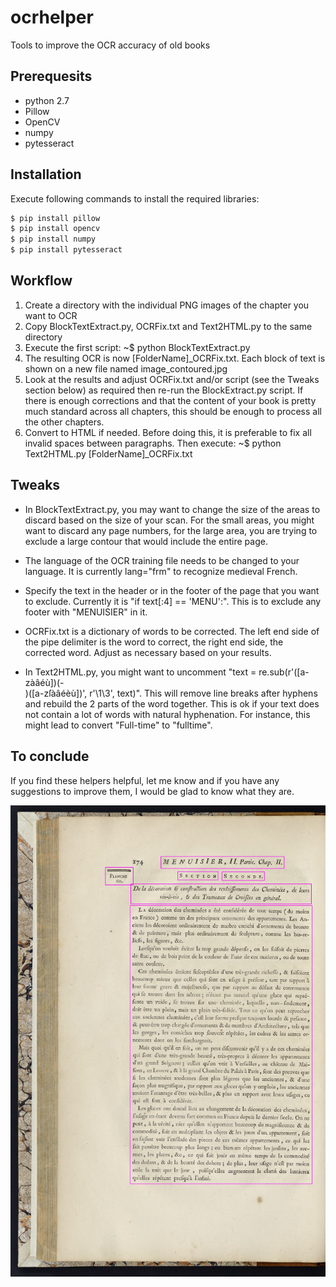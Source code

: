 # ocrhelper
Tools to improve the OCR accuracy of old books

## Prerequesits

- python 2.7
- Pillow
- OpenCV
- numpy
- pytesseract

## Installation
Execute following commands to install the required libraries:
```sh
$ pip install pillow
$ pip install opencv
$ pip install numpy
$ pip install pytesseract
```

## Workflow
1. Create a directory with the individual PNG images of the chapter you want to OCR
2. Copy  BlockTextExtract.py, OCRFix.txt and Text2HTML.py to the same directory
3. Execute the first script:
    ~$ python BlockTextExtract.py
4. The resulting OCR is now [FolderName]_OCRFix.txt.  Each block of text is shown on a new file named image_contoured.jpg
5. Look at the results and adjust OCRFix.txt and/or script (see the Tweaks section below) as required then re-run the BlockExtract.py script.  If there is enough corrections and that the content of your book is pretty much standard across all chapters, this should be enough to process all the other chapters.
6. Convert to HTML if needed.  Before doing this, it is preferable to fix all invalid spaces between paragraphs.  Then execute:
    ~$ python Text2HTML.py [FolderName]_OCRFix.txt

## Tweaks

- In BlockTextExtract.py, you may want to change the size of the areas to discard based on the size of your scan.  For the small areas, you might want to discard any page numbers, for the large area, you are trying to exclude a large contour that would include the entire page.
- The language of the OCR training file needs to be changed to your language.  It is currently lang="frm" to recognize medieval French.
- Specify the text in the header or in the footer of the page that you want to exclude.  Currently it is "if text[:4] == 'MENU':".  This is to exclude any footer with "MENUISIER" in it.
- OCRFix.txt is a dictionary of words to be corrected.  The left end side of the pipe delimiter is the word to correct, the right end side, the corrected word.  Adjust as necessary based on your results.

- In Text2HTML.py, you might want to uncomment "text = re.sub(r'([a-zàâéù])(-<br>)([a-zſàâéèù])', r'\1\3', text)".  This will remove line breaks after hyphens and rebuild the 2 parts of the word together.  This is ok if your text does not contain a lot of words with natural hyphenation.  For instance, this might lead to convert "Full-time" to "fulltime".


## To conclude
If you find these helpers helpful, let me know and if you have any suggestions to improve them, I would be glad to know what they are.

<img src="https://raw.githubusercontent.com/jrbastien/ocrhelper/master/samples/gri_33125009321551_0187_contoured.jpg" alt="image" width=auto>
